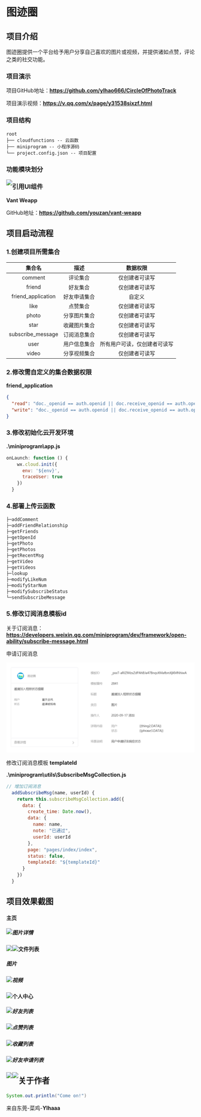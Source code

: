 # 图迹圈

## 项目介绍

图迹圈提供一个平台给予用户分享自己喜欢的图片或视频，并提供诸如点赞，评论之类的社交功能。

### 项目演示

项目GitHub地址：**https://github.com/ylhao666/CircleOfPhotoTrack**

项目演示视频：**https://v.qq.com/x/page/y31538sixzf.html**

### 项目结构

```
root
├── cloudfunctions -- 云函数
├── miniprogram -- 小程序源码
└── project.config.json -- 项目配置
```

### 功能模块划分

<img src = "https://mmbiz.qpic.cn/mmbiz_png/dbt7tI6635ykRrHian3oiba2OwOlcSdKicJcYRibUVMQQMDLWB6A1Ffzu1kzjrMZtBJD2kUibrTzplOxOWTfhQxZo2Q/0?wx_fmt=png" align="left" />



### 引用UI组件

**Vant Weapp**

GitHub地址：**https://github.com/youzan/vant-weapp**

## 项目启动流程

### 1.创建项目所需集合

|       集合名       |     描述     |           数据权限           |
| :----------------: | :----------: | :--------------------------: |
|      comment       |   评论集合   |        仅创建者可读写        |
|       friend       |   好友集合   |        仅创建者可读写        |
| friend_application | 好友申请集合 |            自定义            |
|        like        |   点赞集合   |        仅创建者可读写        |
|       photo        | 分享图片集合 |        仅创建者可读写        |
|        star        | 收藏图片集合 |        仅创建者可读写        |
| subscribe_message  | 订阅消息集合 |        仅创建者可读写        |
|        user        | 用户信息集合 | 所有用户可读，仅创建者可读写 |
|       video        | 分享视频集合 |        仅创建者可读写        |

### 2.修改需自定义的集合数据权限

**friend_application**

```json
{
  "read": "doc._openid == auth.openid || doc.receive_openid == auth.openid",
  "write": "doc._openid == auth.openid || doc.receive_openid == auth.openid"
}
```

### 3.修改初始化云开发环境

**.\miniprogram\app.js**

```javascript
onLaunch: function () {
    wx.cloud.init({
      env: '${env}',
      traceUser: true
    })
  }
```

### 4.部署上传云函数

```
├─addComment
├─addFriendRelationship
├─getFriends
├─getOpenId
├─getPhoto
├─getPhotos
├─getRecentMsg
├─getVideo
├─getVideos
├─lookup
├─modifyLikeNum
├─modifyStarNum
├─modifySubscribeStatus
└─sendSubscribeMessage
```

### 5.修改订阅消息模板id

关于订阅消息：**https://developers.weixin.qq.com/miniprogram/dev/framework/open-ability/subscribe-message.html**

申请订阅消息

![image-20200920163042205](.\image-20200920163042205.png)

修改订阅消息模板 **templateId**

**.\miniprogram\utils\SubscribeMsgCollection.js**

```javascript
// 增加订阅消息
  addSubscribeMsg(name, userId) {
    return this.subscribeMsgCollection.add({
      data: {
        create_time: Date.now(),
        data: {
          name: name,
          note: "已通过",
          userId: userId
        },
        page: "pages/index/index",
        status: false,
        templateId: "${templateId}"
      }
    })
  }
```

## 项目效果截图

#### 主页
<img src="https://ylhaaa-1259802962.cos.ap-guangzhou.myqcloud.com/Circle%20of%20photo%20track/9e7b6612a74306f8457d42c68954009.jpg?imageMogr2/thumbnail/500x" align="left"/>

##### 图片详情
<img src="https://ylhaaa-1259802962.cos.ap-guangzhou.myqcloud.com/Circle%20of%20photo%20track/8b80b051ecf14eab1bab19bfc70f41c.jpg?imageMogr2/thumbnail/500x" align="left"/>

<img src="https://ylhaaa-1259802962.cos.ap-guangzhou.myqcloud.com/Circle%20of%20photo%20track/e702260e3f750c36e1196b9d567c1a2.jpg?imageMogr2/thumbnail/500x" align="left"/>

#### 文件列表
#####  图片

<img src="https://ylhaaa-1259802962.cos.ap-guangzhou.myqcloud.com/Circle%20of%20photo%20track/78913ec21dfe11e8e9e496c373129e7.jpg?imageMogr2/thumbnail/500x" align="left"/>

##### 视频

<img src="https://ylhaaa-1259802962.cos.ap-guangzhou.myqcloud.com/Circle%20of%20photo%20track/5465110f326ce3227be3c2c1d8e5f1a.jpg?imageMogr2/thumbnail/500x" align="left"/>

#### 个人中心

<img src="https://ylhaaa-1259802962.cos.ap-guangzhou.myqcloud.com/Circle%20of%20photo%20track/bec5395c8ea77f2bde2b6e00d016f44.jpg?imageMogr2/thumbnail/500x" align="left"/>

##### 好友列表

<img src="https://ylhaaa-1259802962.cos.ap-guangzhou.myqcloud.com/Circle%20of%20photo%20track/cdd1da09c6b921c9ff66c97dd3548a6.jpg?imageMogr2/thumbnail/500x" align="left"/>

##### 点赞列表

<img src="https://ylhaaa-1259802962.cos.ap-guangzhou.myqcloud.com/Circle%20of%20photo%20track/d8029e4525170b762d4527701e25d48.jpg?imageMogr2/thumbnail/500x" align="left"/>

##### 收藏列表

<img src="https://ylhaaa-1259802962.cos.ap-guangzhou.myqcloud.com/Circle%20of%20photo%20track/15e97dc002844ccb71a7c07078d3bd3.jpg?imageMogr2/thumbnail/500x" align="left"/>

##### 好友申请列表

<img src="https://ylhaaa-1259802962.cos.ap-guangzhou.myqcloud.com/Circle%20of%20photo%20track/137939a03f97805ea6d1e02ad29509b.jpg?imageMogr2/thumbnail/500x" align="left"/>

<img src="https://ylhaaa-1259802962.cos.ap-guangzhou.myqcloud.com/Circle%20of%20photo%20track/389f0f60e45a08cdd485976a3f54f17.jpg?imageMogr2/thumbnail/500x" align="left"/>



## 关于作者

```java
System.out.println("Come on!")
```

来自东莞-菜鸡-**Ylhaaa**

